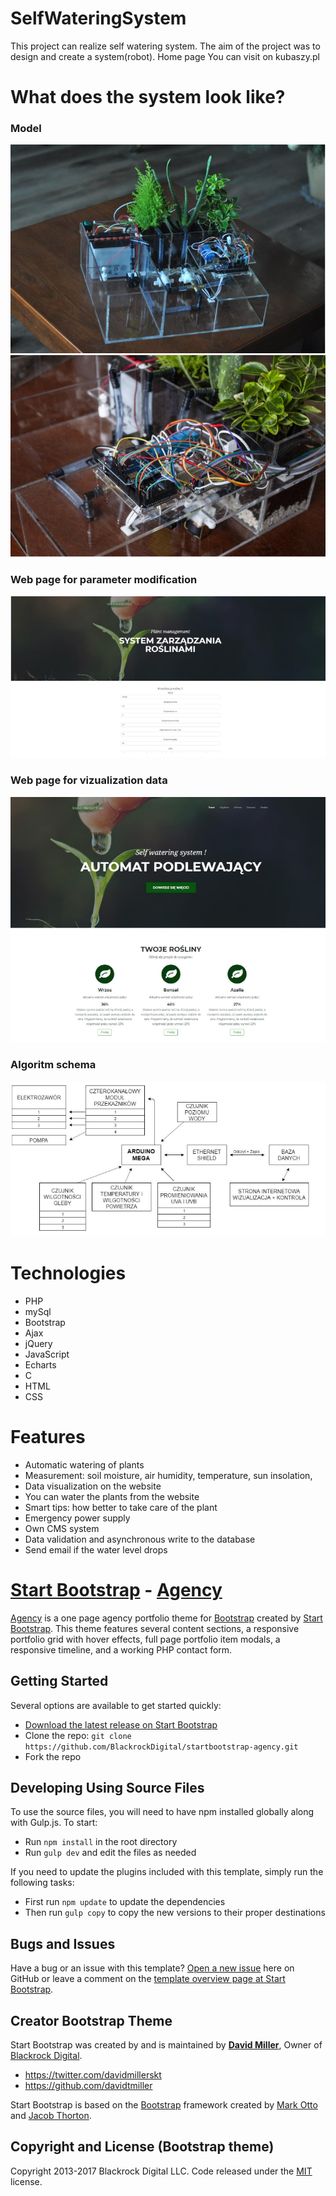 # SelfWateringSystem 
This project can realize self watering system. The aim of the project was to design and create a system(robot).
Home page You can visit on kubaszy.pl

# What does the system look like?
### Model
![Project1](/img/a.PNG)
![Project2](/img/b.PNG)
### Web page for parameter modification
![Modify web](/img/c.PNG)
### Web page for vizualization data
![Home web](/img/d.PNG)
### Algoritm schema
![Algorithm schema](/img/e.PNG)

# Technologies
- PHP
- mySql
- Bootstrap
- Ajax
- jQuery
- JavaScript
- Echarts
- C 
- HTML 
- CSS

# Features
- Automatic watering of plants
- Measurement: soil moisture, air humidity, temperature, sun insolation, 
- Data visualization on the website
- You can water the plants from the website
- Smart tips: how better to take care of the plant
- Emergency power supply
- Own CMS system
- Data validation and asynchronous write to the database
- Send email if the water level drops


# [Start Bootstrap](http://startbootstrap.com/) - [Agency](http://startbootstrap.com/template-overviews/agency/)

[Agency](http://startbootstrap.com/template-overviews/agency/) is a one page agency portfolio theme for [Bootstrap](http://getbootstrap.com/) created by [Start Bootstrap](http://startbootstrap.com/). This theme features several content sections, a responsive portfolio grid with hover effects, full page portfolio item modals, a responsive timeline, and a working PHP contact form.

## Getting Started

Several options are available to get started quickly:
* [Download the latest release on Start Bootstrap](http://startbootstrap.com/template-overviews/agency/)
* Clone the repo: `git clone https://github.com/BlackrockDigital/startbootstrap-agency.git`
* Fork the repo

## Developing Using Source Files

To use the source files, you will need to have npm installed globally along with Gulp.js. To start:
* Run `npm install` in the root directory
* Run `gulp dev` and edit the files as needed

If you need to update the plugins included with this template, simply run the following tasks:
* First run `npm update` to update the dependencies
* Then run `gulp copy` to copy the new versions to their proper destinations

## Bugs and Issues

Have a bug or an issue with this template? [Open a new issue](https://github.com/BlackrockDigital/startbootstrap-agency/issues) here on GitHub or leave a comment on the [template overview page at Start Bootstrap](http://startbootstrap.com/template-overviews/agency/).

## Creator Bootstrap Theme

Start Bootstrap was created by and is maintained by **[David Miller](http://davidmiller.io/)**, Owner of [Blackrock Digital](http://blackrockdigital.io/).

* https://twitter.com/davidmillerskt
* https://github.com/davidtmiller

Start Bootstrap is based on the [Bootstrap](http://getbootstrap.com/) framework created by [Mark Otto](https://twitter.com/mdo) and [Jacob Thorton](https://twitter.com/fat).

## Copyright and License (Bootstrap theme)

Copyright 2013-2017 Blackrock Digital LLC. Code released under the [MIT](https://github.com/BlackrockDigital/startbootstrap-agency/blob/gh-pages/LICENSE) license.
